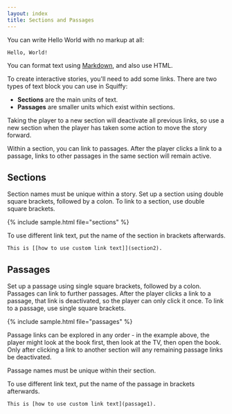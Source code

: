 ```yaml
---
layout: index
title: Sections and Passages
---
```


You can write Hello World with no markup at all:

    Hello, World!
    
You can format text using [Markdown](http://daringfireball.net/projects/markdown/syntax), and also use HTML.

To create interactive stories, you'll need to add some links. There are two types of text block you can use in Squiffy:

- **Sections** are the main units of text.
- **Passages** are smaller units which exist within sections.

Taking the player to a new section will deactivate all previous links, so use a new section when the player has taken some action to move the story forward.

Within a section, you can link to passages. After the player clicks a link to a passage, links to other passages in the same section will remain active.

Sections
--------

Section names must be unique within a story. Set up a section using double square brackets, followed by a colon. To link to a section, use double square brackets.

{% include sample.html file="sections" %}

To use different link text, put the name of the section in brackets afterwards.

    This is [[how to use custom link text]](section2).

Passages
--------

Set up a passage using single square brackets, followed by a colon. Passages can link to further passages. After the player clicks a link to a passage, that link is deactivated, so the player can only click it once. To link to a passage, use single square brackets.

{% include sample.html file="passages" %}

Passage links can be explored in any order - in the example above, the player might look at the book first, then look at the TV, then open the book. Only after clicking a link to another section will any remaining passage links be deactivated.

Passage names must be unique within their section.

To use different link text, put the name of the passage in brackets afterwards.

    This is [how to use custom link text](passage1).